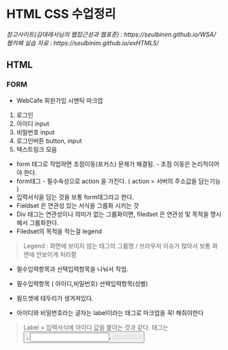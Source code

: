 <h1>HTML CSS 수업정리 </h1>
<cite>참고사이트(김데레사님의 웹접근성과 웹표준) : https://seulbinim.github.io/WSA/ </cite><br>
<cite>웹카페 실습 자료 : https://seulbinim.github.io/exHTML5/</cite>

## HTML
### FORM
* WebCafe 회원가입 시멘틱 마크업
1. 로그인
2. 아이디 input
3. 비밀번호 input
4. 로그인버튼 button, input
5. 텍스트링크 모음

* form 태그로 작업하면 초점이동(포커스) 문제가 해결됨. - 초점 이동은 논리적이어야 한다.
* form태그 - 필수속성으로 action 을 가진다. ( action = 서버의 주소값을 담는기능 )
* 입력서식을 담는 것을 보통 form태그라고 한다.
* Fieldset 은 연관성 있는 서식을 그룹화 시키는 것
* Div 태그는 연관성이나 의미가 없는 그룹화이면, filedset 은 연관성 및 목적을 명시해서 그룹화한다.
* Filedset의 목적을 적는걸 legend 

> Legend : 화면에 보이지 않는 태그의 그룹명 / 브라우저 이슈가 많아서 보통 화면에 안보이게 처리함

* 필수입력항목과 선택입력항목을 나눠서 작업.
* 필수입력항목 ( 아이디,비밀번호) 선택입력항목(성별)
* 필드셋에 테두리가 생겨져있다.

* 아이디와 비밀번호라는 글자는 label이라는 태그로 마크업을 꼭! 해줘야한다
> Label = 입력서식에 아이디 값을 붙이는 것과 같다.
> <label> 태그는 <button>, <input>, <meter>, <output>, <progress>, <select> 또는 <textarea> 요소에 대한 레이블을 정의한다.
> 웹접근성에서 레이블은 1:1로 대응해야되기 때문에 작성해줘야한다.

```
<form action="" method="get">
	<fieldset>
		<legend>자료검색</legend>
		<label for="">자료검색</label>
		<input type="text" placeholder="검색어를 입력하세요.">
		<button type="submit">검색</button>
	</fieldset> 
</form>

```
Form태그는 자식요소로 fieldset을 가지며, fieldset 의 자식요소는 legend
Input 태그는 label 태그와 1:1 로 나와야 하지만 label태그 대신 input태그에 title을 줘도 상관없다.

Label = 명시적 ( 웹표준과는 상관없이 웹접근성에서 권장한다 )
Title = 암묵적 ( 웹표준에서는 상관없다. Label대신 title 을 주면 문법오류가 아님. )

Html4.0에서는 필드셋과 레이블을 생략할 수 있다. Html5에서도 제거해도 문법상 오류는 아님.

Label 속성의 for는 input태그의 아이디를 넣어준다.

Button 태그가 form영역 밖으로 뺐을 경우.
Form하고 연결고리가 끊어지기 때문에 form안에 넣어야한다.
입력값이 필요없을 우 button 태그만 따로 사용가능.


### HTML5 추가된 기능
```
 <input type="search" autofocus list="search-suggestions"/>
<datalist id="search-suggestions">
    <option label="DM" value="Depeche Mode">
    <option label="Moz" value="Morrissey">
    <option label="NO" value="New Order">
    <option label="TC" value="The Cure">
</datalist> // html5 새로 추가된 기능 . 미리 지정된 값을 선택할수 있음 (추천 검색어 등)
```
* 성별 같은경우 여자성향에 가까운지를 슬라이드바를 움직이면 값이 변경되어 나옴 
```
<input type="range" required name="range" />
    <output onforminput="value=range.value">0</output> / 슬라이드로 표현됨
```
> 회원가입에서 아이디 + 비밀번호 같이 label width가 글자 크기에 따라 px로 주면, 글자 폰트 크기가 커질경우,
Width를다시 줘야 되는 번거로움이 있어서 em으로 주는걸 권장한다.

### WebCafe 회원가입 form markup
```
<section class="login">
    <h2 class="login-heading">로그인</h2>
    <form action="https://formspree.io/midahaha@naver.com" method="POST" class="login-form">
        <fieldset>
            <legend>회원 로그인 폼</legend>
            <div class="user-email">
                <label for="user-email">아이디</label><!-- for에 input태그의 아이디를 적어줘야함-->
                <input type="email" id="user-email" name="uid" required placeholder="이메일주소"> 
            </div>
            <div class="user-pw">
                <label for="user-pw">비밀번호</label>
                <input type="password" id="user-pw" name="upw" required placeholder="8자리이상">
            </div>
            <button class="btn-login" type="submit">로그인</button>
        </fieldset>
    </form>
    <ul class="sign clearfix">
        <li class="icon-right-open"><a href="#">회원가입</a></li>
        <li class="icon-right-open"><a href="#">아이디/비밀번호찾기</a></li>
    </ul>
</section>
```

### webcafe 회원가입 form css
```
/* 로그인 */
.login{
    background: radial-gradient(circle at right top, #ea9f2e, #dd762c); /* 오른쪽 상단부터 정원모양으로 바꿔라 */
    border-radius: 5px;
    padding:10px;
    box-shadow: 5px 5px #aaa;
}
.login-heading{
    color:yellow;
    font-size:1.5rem;
    font-weight: 700;
    text-indent: 1em;
}
.login-form{
    background: #fff;
    border-radius: 5px 5px 0 0;
    padding:10px 10px 0px;
    margin-top:10px;
}
.sign{
    background: #fff;
    border-radius: 0 0 5px 5px;
    padding:8px 10px;
}
.sign li{
    letter-spacing: -1px;
}
.sign li:first-child{
    float: left;
}
.sign li:last-child{
    float: right;
}

.login-form fieldset{
    position: relative;
    padding-bottom:10px;
    border-bottom: 1px solid #aaa;
}
.login-form label{
    display: inline-block;
    width:4em; /* px로 주면 글자크기가 커질경우 넘치기 때문에 이럴경우 em단위로 주는게 바람직하다 */
}
.login-form input{
    width:90px;
    height:22px;
    padding:1px 1px 1px 5px;
    border:1px solid #aaa;
}
.btn-login{
    position: absolute;
    top:0;
    right:0;
    width:50px;
    height:50px;
    border:0;
    padding:2px;
    font-size:1.3rem;
    color:#fff;
    background: #dd762c;
    border-radius: 3px;
}
.user-pw{
    margin-top:6px;
}

.sign .icon-right-open::before{
    color:orange
}
```
